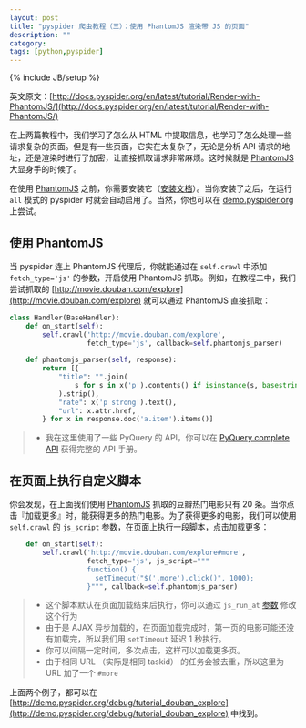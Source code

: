 ```yaml
---
layout: post
title: "pyspider 爬虫教程（三）：使用 PhantomJS 渲染带 JS 的页面"
description: ""
category: 
tags: [python,pyspider]
---
```

{% include JB/setup %}

英文原文：[http://docs.pyspider.org/en/latest/tutorial/Render-with-PhantomJS/](http://docs.pyspider.org/en/latest/tutorial/Render-with-PhantomJS/)

在上两篇教程中，我们学习了怎么从 HTML 中提取信息，也学习了怎么处理一些请求复杂的页面。但是有一些页面，它实在太复杂了，无论是分析 API 请求的地址，还是渲染时进行了加密，让直接抓取请求非常麻烦。这时候就是 [PhantomJS] 大显身手的时候了。

在使用 [PhantomJS] 之前，你需要安装它（[安装文档](http://phantomjs.org/download.html)）。当你安装了之后，在运行 `all` 模式的 pyspider 时就会自动启用了。当然，你也可以在 [demo.pyspider.org](http://demo.pyspider.org/) 上尝试。

使用 PhantomJS
--------------

当 pyspider 连上 PhantomJS 代理后，你就能通过在 `self.crawl` 中添加 `fetch_type='js'` 的参数，开启使用 PhantomJS 抓取。例如，在教程二中，我们尝试抓取的 [http://movie.douban.com/explore](http://movie.douban.com/explore) 就可以通过 PhantomJS 直接抓取：

``` python
class Handler(BaseHandler):
    def on_start(self):
        self.crawl('http://movie.douban.com/explore',
                   fetch_type='js', callback=self.phantomjs_parser)
    
    def phantomjs_parser(self, response):
        return [{
            "title": "".join(
                s for s in x('p').contents() if isinstance(s, basestring)
            ).strip(),
            "rate": x('p strong').text(),
            "url": x.attr.href,
        } for x in response.doc('a.item').items()]
```

> * 我在这里使用了一些 PyQuery 的 API，你可以在 [PyQuery complete API](https://pythonhosted.org/pyquery/api.html) 获得完整的 API 手册。

在页面上执行自定义脚本
------------------

你会发现，在上面我们使用 [PhantomJS] 抓取的豆瓣热门电影只有 20 条。当你点击『加载更多』时，能获得更多的热门电影。为了获得更多的电影，我们可以使用 `self.crawl` 的 `js_script` 参数，在页面上执行一段脚本，点击加载更多：

``` python
    def on_start(self):
        self.crawl('http://movie.douban.com/explore#more',
                   fetch_type='js', js_script="""
                   function() {
                     setTimeout("$('.more').click()", 1000);
                   }""", callback=self.phantomjs_parser)
```

> * 这个脚本默认在页面加载结束后执行，你可以通过 `js_run_at` [参数](http://docs.pyspider.org/en/latest//apis/self.crawl/#enable-javascript-fetcher-need-support-by-fetcher) 修改这个行为
> * 由于是 AJAX 异步加载的，在页面加载完成时，第一页的电影可能还没有加载完，所以我们用 `setTimeout` 延迟 1 秒执行。
> * 你可以间隔一定时间，多次点击，这样可以加载更多页。
> * 由于相同 URL （实际是相同 taskid） 的任务会被去重，所以这里为 URL 加了一个 `#more`

上面两个例子，都可以在 [http://demo.pyspider.org/debug/tutorial_douban_explore](http://demo.pyspider.org/debug/tutorial_douban_explore) 中找到。

[PhantomJS]:             http://phantomjs.org/